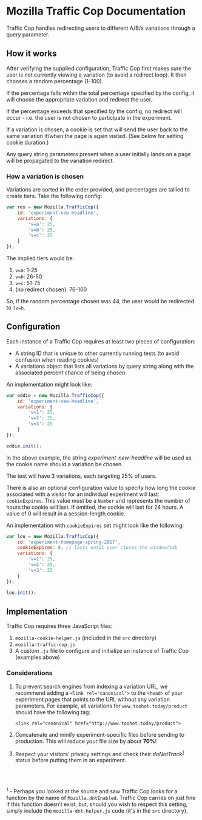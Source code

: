 # Mozilla Traffic Cop Documentation

Traffic Cop handles redirecting users to different A/B/x variations through a query parameter.


## How it works

After verifying the supplied configuration, Traffic Cop first makes sure the user is not currently viewing a variation (to avoid a redirect loop). It then chooses a random percentage (1-100).

If the percentage falls within the total percentage specified by the config, it will choose the appropriate variation and redirect the user.

If the percentage exceeds that specified by the config, no redirect will occur - i.e. the user is not chosen to participate in the experiment.

If a variation is chosen, a cookie is set that will send the user back to the same variation if/when the page is again visited. (See below for setting cookie duration.)

Any query string parameters present when a user initially lands on a page will be propagated to the variation redirect.


### How a variation is chosen

Variations are sorted in the order provided, and percentages are tallied to create tiers. Take the following config:

```javascript
var rex = new Mozilla.TrafficCop({
    id: 'experiment-new-headline',
    variations: {
        'v=a': 25,
        'v=b': 25,
        'v=c': 25
    }
});
```

The implied tiers would be:

1. `v=a`: 1-25
2. `v=b`: 26-50
3. `v=c`: 51-75
4. (no redirect chosen): 76-100

So, if the random percentage chosen was 44, the user would be redirected to `?v=b`.


## Configuration

Each instance of a Traffic Cop requires at least two pieces of configuration:

- A string ID that is unique to other currently running tests (to avoid confusion when reading cookies)
- A variations object that lists all variations by query string along with the associated percent chance of being chosen

An implementation might look like:

```javascript
var eddie = new Mozilla.TrafficCop({
    id: 'experiment-new-headline',
    variations: {
        'v=1': 25,
        'v=2': 25,
        'v=3': 25
    }
});

eddie.init();
```

In the above example, the string *experiment-new-headline* will be used as the cookie name should a variation be chosen.

The test will have 3 variations, each targeting 25% of users.

There is also an optional configuration value to specify how long the cookie associated with a visitor for an individual experiment will last: `cookieExpires`. This value must be a `Number` and represents the number of hours the cookie will last. If omitted, the cookie will last for 24 hours. A value of 0 will result in a session-length cookie.

An implementation with `cookieExpires` set might look like the following:

```javascript
var lou = new Mozilla.TrafficCop({
    id: 'experiment-homepage-spring-2017',
    cookieExpires: 0, // lasts until user closes the window/tab
    variations: {
        'v=1': 25,
        'v=2': 25,
        'v=3': 25
    }
});

lou.init();
```


## Implementation

Traffic Cop requires three JavaScript files:

1. `mozilla-cookie-helper.js` (included in the `src` directory)
2. `mozilla-traffic-cop.js`
3. A custom `.js` file to configure and initialize an instance of Traffic Cop (examples above)


### Considerations

1. To prevent search engines from indexing a variation URL, we recommend adding a `<link rel="canonical">` to the `<head>` of your experiment pages that points to the URL without any variation parameters. For example, all variations for `www.toohot.today/product` should have the following tag:

    `<link rel="canonical" href="http://www.toohot.today/product">`

2. Concatenate and minify experiment-specific files before sending to production. This will reduce your file size by about **70%**!
3. Respect your visitors' privacy settings and check their *doNotTrack*<sup>[1](#trafficcop-footnote1)</sup> status before putting them in an experiment.

<br><br>

<a name="trafficcop-footnote1"><sup>1</sup></a> - Perhaps you looked at the source and saw Traffic Cop looks for a function by the name of `Mozilla.dntEnabled`. Traffic Cop carries on just fine if this function doesn’t exist, but, should you wish to respect this setting, simply include the `mozilla-dnt-helper.js` code (it's in the `src` directory).
